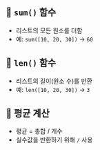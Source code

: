 ## 🔹 `sum()` 함수
- 리스트의 모든 원소를 더함
- 예: `sum([10, 20, 30])` → `60`

## 🔹 `len()` 함수
- 리스트의 길이(원소 수)를 반환
- 예: `len([10, 20, 30])` → `3`

## 🔹 평균 계산
- 평균 = 총합 / 개수
- 실수값을 반환하기 위해 `/` 사용

